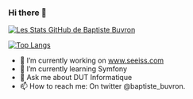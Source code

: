 ### Hi there 👋
[![Les Stats GitHub de Baptiste Buvron](https://github-readme-stats.vercel.app/api?username=BaptisteBuvron&show_icons=true&theme=radical&count_private=true)](https://github.com/anuraghazra/github-readme-stats)

[![Top Langs](https://github-readme-stats.vercel.app/api/top-langs/?username=BaptisteBuvron&layout=compact)](https://github.com/anuraghazra/github-readme-stats)


- 🔭 I’m currently working on www.seeiss.com
- 🌱 I’m currently learning Symfony
- 💬 Ask me about DUT Informatique
- 📫 How to reach me: On twitter @baptiste_buvron.
<!--
**BaptisteBuvron/BaptisteBuvron** is a ✨ _special_ ✨ repository because its `README.md` (this file) appears on your GitHub profile.

Here are some ideas to get you started:

- 🔭 I’m currently working on ...
- 🌱 I’m currently learning ...
- 👯 I’m looking to collaborate on ...
- 🤔 I’m looking for help with ...
- 💬 Ask me about ...
- 📫 How to reach me: ...
- 😄 Pronouns: ...
- ⚡ Fun fact: ...
-->
